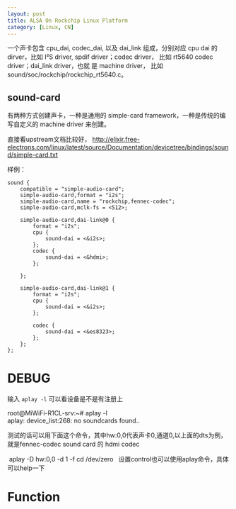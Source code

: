 ```yaml
---
layout: post
title: ALSA On Rockchip Linux Platform
category: [Linux, CN]
---
```


一个声卡包含 cpu_dai, codec_dai, 以及 dai_link 组成，分别对应 cpu dai 的 dirver，比如
I²S driver, spdif driver；codec driver， 比如 rt5640 codec driver；dai_link driver，也就
是 machine driver， 比如 sound/soc/rockchip/rockchip_rt5640.c。

## sound-card

有两种方式创建声卡，一种是通用的 simple-card framework，一种是传统的编写自定义的 machine
driver 来创建。

直接看upstream文档比较好， http://elixir.free-electrons.com/linux/latest/source/Documentation/devicetree/bindings/sound/simple-card.txt


样例：

  	sound {
		compatible = "simple-audio-card";
		simple-audio-card,format = "i2s";
		simple-audio-card,name = "rockchip,fennec-codec";
		simple-audio-card,mclk-fs = <512>;

		simple-audio-card,dai-link@0 {
			format = "i2s";
			cpu {
				sound-dai = <&i2s>;
			};
			codec {
				sound-dai = <&hdmi>;
			};

		};

		simple-audio-card,dai-link@1 {
			format = "i2s";
			cpu {
				sound-dai = <&i2s>;
			};

			codec {
				sound-dai = <&es8323>;
			};
		};
	};


# DEBUG

输入 `aplay -l` 可以看设备是不是有注册上

  root@MiWiFi-R1CL-srv:~# aplay -l                                                                
  aplay: device_list:268: no soundcards found..


测试的话可以用下面这个命令，其中hw:0,0代表声卡0,通道0,以上面的dts为例，就是fennec-codec sound card 的 hdmi codec

  aplay -D hw:0,0 -d 1 -f cd /dev/zero
  
设置control也可以使用aplay命令，具体可以help一下

# Function

